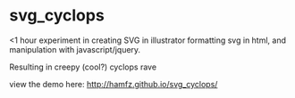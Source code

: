 svg_cyclops
===========

<1 hour experiment in creating SVG in illustrator formatting svg in html, and manipulation with javascript/jquery. 

Resulting in creepy (cool?) cyclops rave

view the demo here: http://hamfz.github.io/svg_cyclops/

